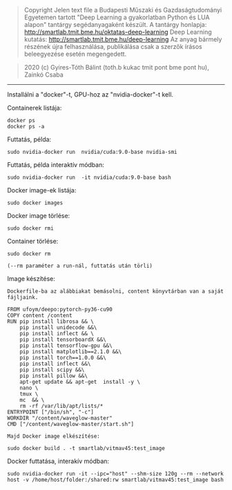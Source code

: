 
> Copyright
Jelen text file a Budapesti Műszaki és Gazdaságtudományi Egyetemen tartott "Deep Learning a gyakorlatban Python és LUA alapon" tantárgy segédanyagaként készült. 
A tantárgy honlapja: http://smartlab.tmit.bme.hu/oktatas-deep-learning
Deep Learning kutatás: http://smartlab.tmit.bme.hu/deep-learning
Az anyag bármely részének újra felhasználása, publikálása csak a szerzők írásos beleegyezése esetén megengedett.

> 2020 (c) Gyires-Tóth Bálint (toth.b kukac tmit pont bme pont hu), Zainkó Csaba


***********************************************************

Installálni a "docker"-t, GPU-hoz az "nvidia-docker"-t kell.

Containerek listája:

	docker ps 
	docker ps -a

Futtatás, példa:

	sudo nvidia-docker run  nvidia/cuda:9.0-base nvidia-smi

Futtatás, példa interaktív módban:

	sudo nvidia-docker run  -it nvidia/cuda:9.0-base bash

Docker image-ek listája:

	sudo docker images

Docker image törlése:

	sudo docker rmi

Container törlése:

	sudo docker rm

	(--rm paraméter a run-nál, futtatás után törli)

Image készítése:

	Dockerfile-ba az alábbiakat bemásolni, content könyvtárban van a saját fájljaink.

	FROM ufoym/deepo:pytorch-py36-cu90
	COPY content /content
	RUN pip install librosa && \
		pip install unidecode &&\
		pip install inflect && \
		pip install tensorboardX &&\
		pip install tensorflow-gpu &&\ 
		pip install matplotlib==2.1.0 &&\
		pip install torch==1.0.0 &&\
		pip install inflect &&\
		pip install scipy &&\
		pip install pillow &&\
		apt-get update && apt-get  install -y \
		nano \
		tmux \
		mc  && \
		rm -rf /var/lib/apt/lists/*
	ENTRYPOINT ["/bin/sh", "-c"]
	WORKDIR "/content/waveglow-master"
	CMD ["/content/waveglow-master/start.sh"] 

	Majd Docker image elkészítése:

	sudo docker build . -t smartlab/vitmav45:test_image

Docker futtatása, interakív módban:

	sudo nvidia-docker run -it --ipc="host" --shm-size 120g --rm --network host -v /home/host/folder:/shared:rw smartlab/vitmav45:test_image bash
